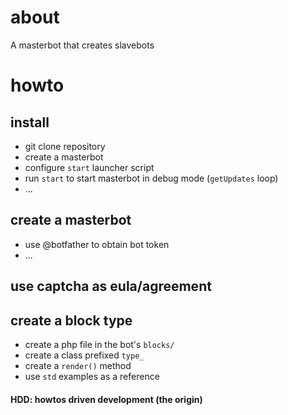 # about
A masterbot that creates slavebots

# howto
## install
- git clone repository
- create a masterbot
- configure `start` launcher script
- run `start` to start masterbot in debug mode (`getUpdates` loop)
- ...

## create a masterbot
- use @botfather to obtain bot token
- ...

## use captcha as eula/agreement

## create a block type
- create a php file in the bot's `blocks/`
- create a class prefixed `type_`
- create a `render()` method
- use `std` examples as a reference

#### HDD: howtos driven development (the origin)
